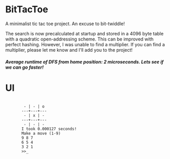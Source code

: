 # BitTacToe
 
A minimalist tic tac toe project. An excuse to bit-twiddle!  

<p>
The search is now precalculated at startup and stored in a 4096 byte table with a 
quadratic open-addressing scheme. This can be improved with perfect hashing. 
However, I was unable to find a multiplier. If you can find a multiplier, please
let me know and I'll add you to the project!
</p>

#### *Average runtime of DFS from home position: 2 microseconds. Lets see if we can go faster!*

# UI

<pre>
 <code>
        - | - | o
       ---+---+---
        - | x | -
       ---+---+---
        - | - | -
       I took 0.000127 seconds!
       Make a move (1-9)
       9 8 7
       6 5 4
       3 2 1
       >>_
 </code>
</pre>
